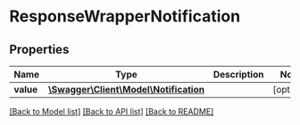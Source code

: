 # ResponseWrapperNotification

## Properties
Name | Type | Description | Notes
------------ | ------------- | ------------- | -------------
**value** | [**\Swagger\Client\Model\Notification**](Notification.md) |  | [optional] 

[[Back to Model list]](../../README.md#documentation-for-models) [[Back to API list]](../../README.md#documentation-for-api-endpoints) [[Back to README]](../../README.md)

